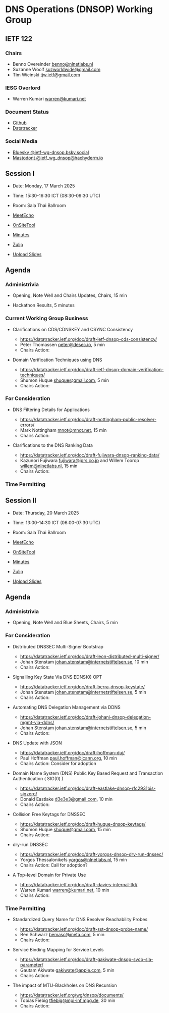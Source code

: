 
# DNS Operations (DNSOP) Working Group

## IETF 122

### Chairs

* Benno Overeinder [benno@nlnetlabs.nl](benno@nlnetlabs.nl)
* Suzanne Woolf [suzworldwide@gmail.com](suzworldwide@gmail.com)
* Tim Wicinski [tjw.ietf@gmail.com](tjw.ietf@gmail.com)

### IESG Overlord

* Warren Kumari [warren@kumari.net](warren@kumari.net)

### Document Status

* [Github](https://github.com/ietf-wg-dnsop/wg-materials/blob/main/dnsop-document-status.md)
* [Datatracker](https://datatracker.ietf.org/wg/dnsop/documents/)

### Social Media

* [Bluesky @ietf-wg-dnsop.bsky.social](https://bsky.app/profile/ietf-wg-dnsop.bsky.social)
* [Mastodont @ietf_wg_dnsop@hachyderm.io](https://hachyderm.io/@ietf_wg_dnsop)


## Session I

* Date: Monday, 17 March 2025
* Time: 15:30-16:30 ICT (08:30-09:30 UTC)
* Room: Sala Thai Ballroom 

* [MeetEcho](https://meetings.conf.meetecho.com/ietf122/?session=33775)
* [OnSiteTool](https://meetings.conf.meetecho.com/onsite122/?session=33775)

* [Minutes](https://notes.ietf.org/notes-ietf-122-dnsop)
* [Zulip](https://zulip.ietf.org/#narrow/stream/dnsop)
* [Upload Slides](https://datatracker.ietf.org/meeting/122/session/33776/slides)


## Agenda

### Administrivia

* Opening, Note Well and Chairs Updates, Chairs, 15 min

* Hackathon Results, 5 minutes

### Current Working Group Business

*   Clarifications on CDS/CDNSKEY and CSYNC Consistency
    - https://datatracker.ietf.org/doc/draft-ietf-dnsop-cds-consistency/
    - Peter Thomassen <peter@desec.io>, 5 min
    - Chairs Action: 

*   Domain Verification Techniques using DNS
    - https://datatracker.ietf.org/doc/draft-ietf-dnsop-domain-verification-techniques/
    - Shumon Huque <shuque@gmail.com>, 5 min
    - Chairs Action: 

### For Consideration

*   DNS Filtering Details for Applications
    - https://datatracker.ietf.org/doc/draft-nottingham-public-resolver-errors/
    - Mark Nottingham <mnot@mnot.net>, 15 min
    - Chairs Action: 

*  Clarifications to the DNS Ranking Data
    - https://datatracker.ietf.org/doc/draft-fujiwara-dnsop-ranking-data/
    - Kazunori Fujiwara <fujiwara@jprs.co.jp> and Willem Toorop <willem@nlnetlabs.nl>, 15 min
    - Chairs Action:

### Time Permitting


## Session II

* Date: Thursday, 20 March 2025
* Time: 13:00-14:30 ICT (06:00-07:30 UTC)
* Room: Sala Thai Ballroom

* [MeetEcho](https://meetings.conf.meetecho.com/ietf122/?session=33775)
* [OnSiteTool](https://meetings.conf.meetecho.com/onsite122/?session=33775)

* [Minutes](https://notes.ietf.org/notes-ietf-122-dnsop)
* [Zulip](https://zulip.ietf.org/#narrow/stream/dnsop)
* [Upload Slides](https://datatracker.ietf.org/meeting/122/session/33775/slides)


## Agenda

### Administrivia

* Opening, Note Well and Blue Sheets, Chairs, 5 min

### For Consideration

*   Distributed DNSSEC Multi-Signer Bootstrap
    - https://datatracker.ietf.org/doc/draft-leon-distributed-multi-signer/
    - Johan Stenstam <johan.stenstam@internetstiftelsen.se>, 10 min
    - Chairs Action:

*   Signalling Key State Via DNS EDNS(0) OPT
    - https://datatracker.ietf.org/doc/draft-berra-dnsop-keystate/
    - Johan Stenstam <johan.stenstam@internetstiftelsen.se>, 5 min
    - Chairs Action:

*   Automating DNS Delegation Management via DDNS
    - https://datatracker.ietf.org/doc/draft-johani-dnsop-delegation-mgmt-via-ddns/
    - Johan Stenstam <johan.stenstam@internetstiftelsen.se>, 5 min
    - Chairs Action:

*   DNS Update with JSON
    - https://datatracker.ietf.org/doc/draft-hoffman-duj/
    - Paul Hoffman <paul.hoffman@icann.org>, 10 min
    - Chairs Action: Consider for adoption

*  Domain Name System (DNS) Public Key Based Request and Transaction Authentication ( SIG(0) )
    - https://datatracker.ietf.org/doc/draft-eastlake-dnsop-rfc2931bis-sigzero/
    - Donald Eastlake <d3e3e3@gmail.com>, 10 min
    - Chairs Action: 

*   Collision Free Keytags for DNSSEC
    - https://datatracker.ietf.org/doc/draft-huque-dnsop-keytags/
    - Shumon Huque <shuque@gmail.com>, 15 min
    - Chairs Action:

*   dry-run DNSSEC
    - https://datatracker.ietf.org/doc/draft-yorgos-dnsop-dry-run-dnssec/
    - Yorgos Thessalonikefs <yorgos@nlnetlabs.nl>, 15 min
    - Chairs Action: Call for adoption?

*   A Top-level Domain for Private Use
    - https://datatracker.ietf.org/doc/draft-davies-internal-tld/
    - Warren Kumari <warren@kumari.net>, 10 min
    - Chairs Action:


### Time Permitting

*   Standardized Query Name for DNS Resolver Reachability Probes
    - https://datatracker.ietf.org/doc/draft-sst-dnsop-probe-name/
    - Ben Schwarz <bemasc@meta.com>, 5 min
    - Chairs Action: 

*   Service Binding Mapping for Service Levels
    - https://datatracker.ietf.org/doc/draft-gakiwate-dnsop-svcb-sla-parameter/
    - Gautam Akiwate <gakiwate@apple.com>, 5 min
    - Chairs Action:

*   The impact of MTU-Blackholes on DNS Recursion
    - https://datatracker.ietf.org/wg/dnsop/documents/
    - Tobias Fiebig <tfiebig@mpi-inf.mpg.de>, 30 min
    - Chairs Action: